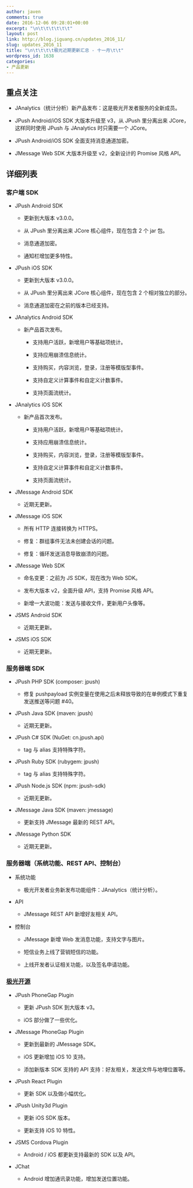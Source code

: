 ```yaml
---
author: javen
comments: true
date: 2016-12-06 09:28:01+00:00
excerpt: "\n\t\t\t\t\t\t"
layout: post
link: http://blog.jiguang.cn/updates_2016_11/
slug: updates_2016_11
title: "\n\t\t\t\t极光近期更新汇总 - 十一月\t\t"
wordpress_id: 1638
categories:
- 产品更新
---
```



				

## 重点关注





	
  * JAnalytics（统计分析）新产品发布：这是极光开发者服务的全新成员。

	
  * JPush Android/iOS SDK 大版本升级至 v3，从 JPush 里分离出来 JCore，这样同时使用 JPush 与 JAnalytics 时只需要一个 JCore。

	
  * JPush Android/iOS SDK 全面支持消息通道加密。

	
  * JMessage Web SDK 大版本升级至 v2，全新设计的 Promise 风格 API。




## 详细列表




### 客户端 SDK





	
  * JPush Android SDK

	
    * 更新到大版本 v3.0.0。

	
    * 从 JPush 里分离出来 JCore 核心组件，现在包含 2 个 jar 包。

	
    * 消息通道加密。

	
    * 通知栏增加更多特性。




	
  * JPush iOS SDK

	
    * 更新到大版本 v3.0.0。

	
    * 从 JPush 里分离出来 JCore 核心组件，现在包含 2 个相对独立的部分。

	
    * 消息通道加密在之前的版本已经支持。




	
  * JAnalytics Android SDK

	
    * 新产品首次发布。

	
      * 支持用户活跃，新增用户等基础项统计。

	
      * 支持应用崩溃信息统计。

	
      * 支持购买，内容浏览，登录，注册等模版型事件。

	
      * 支持自定义计算事件和自定义计数事件。

	
      * 支持页面流统计。







	
  * JAnalytics iOS SDK

	
    * 新产品首次发布。

	
      * 支持用户活跃，新增用户等基础项统计。

	
      * 支持应用崩溃信息统计。

	
      * 支持购买，内容浏览，登录，注册等模版型事件。

	
      * 支持自定义计算事件和自定义计数事件。

	
      * 支持页面流统计。







	
  * JMessage Android SDK

	
    * 近期无更新。




	
  * JMessage iOS SDK

	
    * 所有 HTTP 连接转换为 HTTPS。

	
    * 修复：群组事件无法未创建会话的问题。

	
    * 修复：循环发送消息导致崩溃的问题。




	
  * JMessage Web SDK

	
    * 命名变更：之前为 JS SDK，现在改为 Web SDK。

	
    * 发布大版本 v2，全面升级 API，支持 Promise 风格 API。

	
    * 新增一大波功能：发送与接收文件，更新用户头像等。




	
  * JSMS Android SDK

	
    * 近期无更新。




	
  * JSMS iOS SDK

	
    * 近期无更新。







### 服务器端 SDK





	
  * JPush PHP SDK (composer: jpush)

	
    * 修复 pushpayload 实例变量在使用之后未释放导致的在单例模式下重复发送推送等问题 #40。




	
  * JPush Java SDK (maven: jpush)

	
    * 近期无更新。




	
  * JPush C# SDK (NuGet: cn.jpush.api)

	
    * tag 与 alias 支持特殊字符。




	
  * JPush Ruby SDK (rubygem: jpush)

	
    * tag 与 alias 支持特殊字符。




	
  * JPush Node.js SDK (npm: jpush-sdk)

	
    * 近期无更新。




	
  * JMessage Java SDK (maven: jmessage)

	
    * 更新支持 JMessage 最新的 REST API。




	
  * JMessage Python SDK

	
    * 近期无更新。







### 服务器端（系统功能、REST API、控制台）





	
  * 系统功能

	
    * 极光开发者业务新发布功能组件：JAnalytics（统计分析）。




	
  * API

	
    * JMessage REST API 新增好友相关 API。




	
  * 控制台

	
    * JMessage 新增 Web 发消息功能，支持文字与图片。

	
    * 短信业务上线了营销短信的功能。

	
    * 上线开发者认证相关功能，以及签名申请功能。







### [极光开源](http://github.com/jpush)





	
  * JPush PhoneGap Plugin

	
    * 更新 JPush SDK 到大版本 v3。

	
    * iOS 部分做了一些优化。




	
  * JMessage PhoneGap Plugin

	
    * 更新到最新的 JMessage SDK。

	
    * iOS 更新增加 iOS 10 支持。

	
    * 添加新版本 SDK 支持的 API 支持：好友相关，发送文件与地埋位置等。




	
  * JPush React Plugin

	
    * 更新 SDK 以及做小幅优化。




	
  * JPush Unity3d Plugin

	
    * 更新 iOS SDK 版本。

	
    * 更新支持 iOS 10 特性。




	
  * JSMS Cordova Plugin

	
    * Android / iOS 都更新支持最新的 SDK 以及 API。




	
  * JChat

	
    * Android 增加通讯录功能，增加发送位置功能。




		
